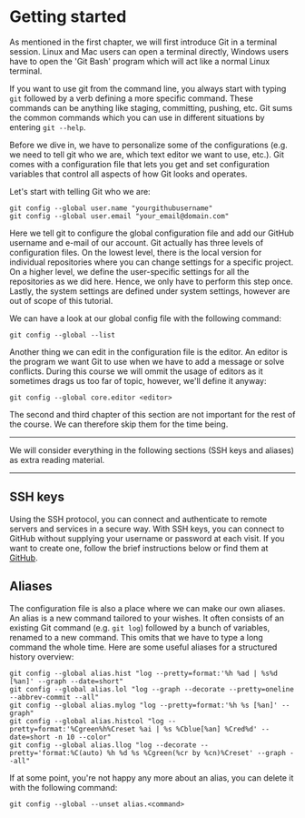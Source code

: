 
# Getting started
As mentioned in the first chapter, we will first introduce Git in a terminal session. Linux and Mac users can open a terminal directly, Windows users have to open the 'Git Bash' program which will act like a normal Linux terminal. 

If you want to use git from the command line, you always start with typing  `git` followed by a verb defining a more specific command. These commands can be anything like staging, committing, pushing, etc. Git sums the common commands which you can use in different situations by entering `git --help`.

Before we dive in, we have to personalize some of the configurations (e.g. we need to tell git who we are, which text editor we want to use, etc.). Git comes with a configuration file that lets you get and set configuration variables that control all aspects of how Git looks and operates.

Let's start with telling Git who we are:

```
git config --global user.name "yourgithubusername"
git config --global user.email "your_email@domain.com"
```

Here we tell git to configure the global configuration file and add our GitHub username and e-mail of our account. Git actually has three levels of configuration files. On the lowest level, there is the local version for individual repositories where you can change settings for a specific project. On a higher level, we define the user-specific settings for all the repositories as we did here. Hence, we only have to perform this step once. Lastly, the system settings are defined under system settings, however are out of scope of this tutorial.

We can have a look at our global config file with the following command:

```
git config --global --list
```

Another thing we can edit in the configuration file is the editor. An editor is the program we want Git to use when we have to add a message or solve conflicts. During this course we will ommit the usage of editors as it sometimes drags us too far of topic, however, we'll define it anyway:

```
git config --global core.editor <editor>
```
<!--
in which we replace `<editor>` with `vim`, `emacs`, `atom` or any other editor you prefer.  `Vim` is often the default editor. If you haven’t used Vim before, here are the basics:  
- Open the editor with the following command `vim <file>` with <file> the name of the file you want to edit
- Type `i` to insert text in the file
- If you want to save your changes and quit: press Esc then type `:wq` or `:x` and hit Return.
- Exit a session without saving your changes: press Esc then type `:q!` and hit Return. 
 --> 
 
The second and third chapter of this section are not important for the rest of the course. We can therefore skip them for the time being. 

---
We will consider everything in the following sections (SSH keys and aliases) as extra reading material.

---

## SSH keys
Using the SSH protocol, you can connect and authenticate to remote servers and services in a secure way.
With SSH keys, you can connect to GitHub without supplying your username or password at each visit. If you want to create one, follow the brief instructions below or find them at [GitHub](https://help.github.com/en/github/authenticating-to-github/checking-for-existing-ssh-keys).

## Aliases
The configuration file is also a place where we can make our own aliases. An alias is a new command tailored to your wishes. It often consists of an existing Git command (e.g. `git log`) followed by a bunch of variables, renamed to a new command. This omits that we have to type a long command the whole time. Here are some useful aliases for a structured history overview:
```
git config --global alias.hist "log --pretty=format:'%h %ad | %s%d [%an]' --graph --date=short"
git config --global alias.lol "log --graph --decorate --pretty=oneline --abbrev-commit --all"
git config --global alias.mylog "log --pretty=format:'%h %s [%an]' --graph"
git config --global alias.histcol "log --pretty=format:'%Cgreen%h%Creset %ai | %s %Cblue[%an] %Cred%d' --date=short -n 10 --color"
git config --global alias.llog "log --decorate --pretty='format:%C(auto) %h %d %s %Cgreen(%cr by %cn)%Creset' --graph --all"
```

If at some point, you're not happy any more about an alias, you can delete it with the following command:
```
git config --global --unset alias.<command>
```